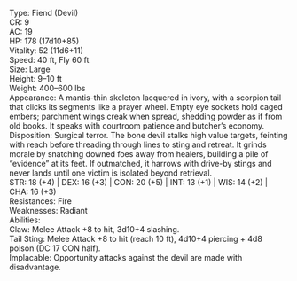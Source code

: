Type: Fiend (Devil)  
CR: 9  
AC: 19  
HP: 178 (17d10+85)  
Vitality: 52 (11d6+11)  
Speed: 40 ft, Fly 60 ft  
Size: Large  
Height: 9–10 ft  
Weight: 400–600 lbs  
Appearance: A mantis-thin skeleton lacquered in ivory, with a scorpion tail that clicks its segments like a prayer wheel. Empty eye sockets hold caged embers; parchment wings creak when spread, shedding powder as if from old books. It speaks with courtroom patience and butcher’s economy.  
Disposition: Surgical terror. The bone devil stalks high value targets, feinting with reach before threading through lines to sting and retreat. It grinds morale by snatching downed foes away from healers, building a pile of “evidence” at its feet. If outmatched, it harrows with drive-by stings and never lands until one victim is isolated beyond retrieval.  
STR: 18 (+4) | DEX: 16 (+3) | CON: 20 (+5) | INT: 13 (+1) | WIS: 14 (+2) | CHA: 16 (+3)  
Resistances: Fire  
Weaknesses: Radiant  
Abilities:  
Claw: Melee Attack +8 to hit, 3d10+4 slashing.  
Tail Sting: Melee Attack +8 to hit (reach 10 ft), 4d10+4 piercing + 4d8 poison (DC 17 CON half).  
Implacable: Opportunity attacks against the devil are made with disadvantage.